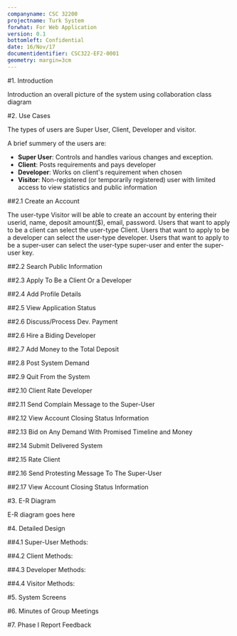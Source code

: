 ```yaml
---
companyname: CSC 32200
projectname: Turk System
forwhat: For Web Application
version: 0.1
bottomleft: Confidential
date: 16/Nov/17
documentidentifier: CSC322-EF2-0001
geometry: margin=3cm
---
```


#1. Introduction

Introduction an overall picture of the system using collaboration class diagram

#2. Use Cases

The types of users are Super User, Client, Developer and visitor.

A brief summery of the users are:

+ **Super User**: Controls and handles various changes and exception.
+ **Client**: Posts requirements and pays developer
+ **Developer**: Works on client's requirement when chosen
+ **Visitor**: Non-registered (or temporarily registered) user with limited
  access to view statistics and public information

##2.1 Create an Account

The user-type Visitor will be able to create an account by entering their userid, name, 
deposit amount($), email, password. Users that want to apply to be a client can select
the user-type Client. Users that want to apply to be a developer can select the user-type
developer. Users that want to apply to be a super-user can select the user-type
super-user and enter the super-user key.  


##2.2 Search Public Information

##2.3 Apply To Be a Client Or a Developer

##2.4 Add Profile Details

##2.5 View Application Status

##2.6 Discuss/Process Dev. Payment

##2.6 Hire a Biding Developer

##2.7 Add Money to the Total Deposit

##2.8 Post System Demand

##2.9 Quit From the System

##2.10 Client Rate Developer

##2.11 Send Complain Message to the Super-User

##2.12 View Account Closing Status Information

##2.13 Bid on Any Demand With Promised Timeline and Money

##2.14 Submit Delivered System

##2.15 Rate Client

##2.16 Send Protesting Message To The Super-User

##2.17 View Account Closing Status Information

#3. E-R Diagram

E-R diagram goes here

#4. Detailed Design

##4.1 Super-User Methods:

##4.2 Client Methods:

##4.3 Developer Methods:

##4.4 Visitor Methods:

#5. System Screens

#6. Minutes of Group Meetings

#7. Phase I Report Feedback
